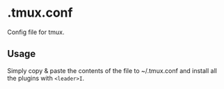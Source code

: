# .tmux.conf
Config file for tmux.

## Usage
Simply copy & paste the contents of the file to ~/.tmux.conf and install all the plugins with `<leader>I`.
